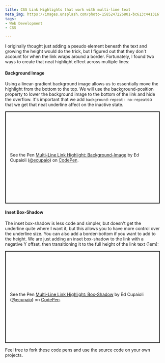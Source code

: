 ```yaml
---
title: CSS Link Highlights that work with multi-line text
meta_img: https://images.unsplash.com/photo-1585247226801-bc613c441316?ixid=MnwxMjA3fDB8MHxzZWFyY2h8MTF8fHdlYiUyMGRldmVsb3BtZW50fGVufDB8fDB8fA%3D%3D&ixlib=rb-1.2.1&auto=format&fit=crop&w=500&q=60
tags:
- Web Development
- CSS

---
```

I originally thought just adding a pseudo element beneath the text and growing the height would do the trick, but I figured out that they don't account for when the link wraps around a border. Fortunately, I found two ways to create that neat highlight effect across multiple lines:

#### Background Image

Using a linear-gradient background image allows us to essentially move the highlight from the bottom to the top. We will use the background-position property to lower the background image to the bottom of the link and hide the overflow. It's important that we add `background-repeat: no-repeat`so that we get that neat underline affect on the inactive state.

<p class="codepen" data-height="300" data-theme-id="20092" data-default-tab="css,result" data-user="ecupaio" data-slug-hash="gJrKvP" data-preview="true" style="height: 300px; box-sizing: border-box; display: flex; align-items: center; justify-content: center; border: 2px solid; margin: 1em 0; padding: 1em;" data-pen-title="Multi-Line Link  Highlight: Background-Image">
<span>See the Pen <a href="https://codepen.io/ecupaio/pen/gJrKvP/">
Multi-Line Link  Highlight: Background-Image</a> by Ed Cupaioli (<a href="https://codepen.io/ecupaio">@ecupaio</a>)
on <a href="https://codepen.io">CodePen</a>.</span>
</p>
<script async src="https://static.codepen.io/assets/embed/ei.js"></script>

#### Inset Box-Shadow

The inset box-shadow is less code and simpler, but doesn't get the underline quite where I want it, but this allows you to have more control over the underline size. You can also add a border-bottom if you want to add to the height. We are just adding an inset box-shadow to the link with a negative Y offset, then transitioning it to the full height of the link text (1em):
<p class="codepen" data-height="300" data-theme-id="20092" data-default-tab="css,result" data-user="ecupaio" data-slug-hash="WBwKbd" data-preview="true" style="height: 300px; box-sizing: border-box; display: flex; align-items: center; justify-content: center; border: 2px solid; margin: 1em 0; padding: 1em;" data-pen-title="Multi-Line Link  Highlight: Box-Shadow">
<span>See the Pen <a href="https://codepen.io/ecupaio/pen/WBwKbd/">
Multi-Line Link  Highlight: Box-Shadow</a> by Ed Cupaioli (<a href="https://codepen.io/ecupaio">@ecupaio</a>)
on <a href="https://codepen.io">CodePen</a>.</span>
</p>
<script async src="https://static.codepen.io/assets/embed/ei.js"></script>

Feel free to fork these code pens and use the source code on your own projects.